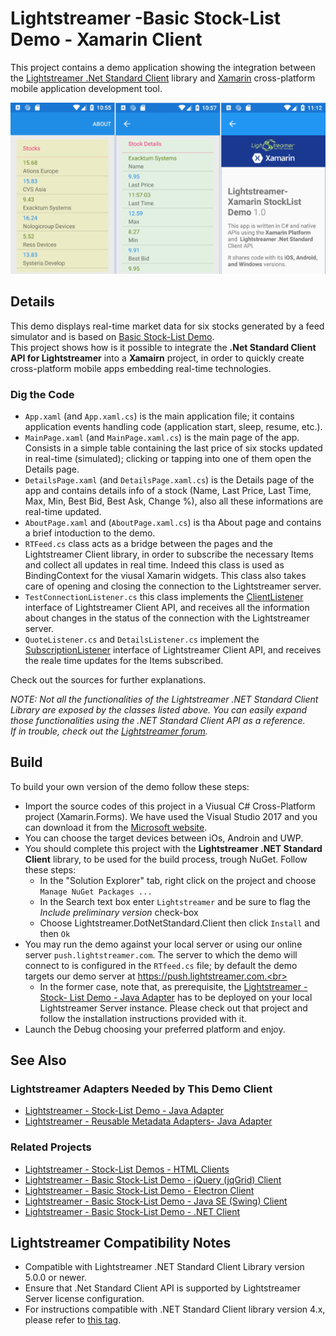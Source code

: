 # Lightstreamer -Basic Stock-List Demo - Xamarin Client

<!-- START DESCRIPTION lightstreamer-example-stocklist-client-javascript-basic-stock-list-demo---electron-client -->

This project contains a demo application showing the integration between the [Lightstreamer .Net Standard Client](https://lightstreamer.com/temp/temp_dotnet_unified_docs/) library and [Xamarin](https://docs.microsoft.com/it-it/xamarin/) cross-platform mobile application development tool.

![Demo ScreenShot](screen_large.png)<br>

## Details

This demo displays real-time market data for six stocks generated by a feed simulator and is based on [Basic Stock-List Demo](https://github.com/Lightstreamer/Lightstreamer-example-StockList-client-javascript#basic-stock-list-demo---html-client). <br>
This project shows how is it possible to integrate the <b>.Net Standard Client API for Lightstreamer</b> into a <b>Xamairn</b> project, in order to quickly create cross-platform mobile apps embedding real-time technologies.

<!-- END DESCRIPTION lightstreamer-example-stocklist-client-javascript-basic-stock-list-demo---electron-client -->

### Dig the Code

* `App.xaml` (and `App.xaml.cs`) is the main application file; it contains application events handling code (application start, sleep, resume, etc.).
* `MainPage.xaml` (and `MainPage.xaml.cs`) is the main page of the app. Consists in a simple table containing the last price of six stocks updated in real-time (simulated); clicking or tapping into one of them open the Details page.
* `DetailsPage.xaml` (and `DetailsPage.xaml.cs`) is the Details page of the app and contains details info of a stock (Name, Last Price, Last Time, Max, Min, Best Bid, Best Ask, Change %), also all these informations are real-time updated.
* `AboutPage.xaml` and (`AboutPage.xaml.cs`) is tha About page and contains a brief intoduction to the demo.
* `RTFeed.cs` class acts as a bridge between the pages and the Lightstreamer Client library, in order to subscribe the necessary Items and collect all updates in real time. Indeed this class is used as BindingContext for the viusal Xamarin widgets.
This class also takes care of opening and closing the connection to the Lightstreamer server.
* `TestConnectionListener.cs` this class implements the [ClientListener](https://lightstreamer.com/temp/temp_dotnet_unified_docs/api/com.lightstreamer.client.ClientListener.html) interface of Lightstreamer Client API, and receives all the information about changes in the status of the connection with the Lightstreamer server.
* `QuoteListener.cs` and `DetailsListener.cs` implement the [SubscriptionListener](https://lightstreamer.com/temp/temp_dotnet_unified_docs/api/com.lightstreamer.client.SubscriptionListener.html) interface of Lightstreamer Client API, and receives the reale time updates for the Items subscribed.

  
Check out the sources for further explanations.<br>

<i>NOTE: Not all the functionalities of the Lightstreamer .NET Standard Client Library are exposed by the classes listed above. You can easily expand those functionalities using the .NET Standard Client API as a reference.<br>
If in trouble, check out the [Lightstreamer forum](https://forums.lightstreamer.com/).</i> 

## Build 

To build your own version of the demo follow these steps:

* Import the source codes of this project in a Viusual C# Cross-Platform project (Xamarin.Forms). We have used the Visual Studio 2017 and you can download it from the [Microsoft website](https://visualstudio.microsoft.com/en/xamarin/).<br>
* You can choose the target devices between iOs, Androin and UWP.
* You should complete this project with the <b>Lightstreamer .NET Standard Client</b> library, to be used for the build process, trough NuGet. Follow these steps:
	* In the "Solution Explorer" tab, right click on the project and choose `Manage NuGet Packages ...`
	* In the Search text box enter `Lightstreamer` and be sure to flag the *Include preliminary version* check-box
	* Choose Lightstreamer.DotNetStandard.Client then click `Install` and then `Ok`
* You may run the demo against your local server or using our online server `push.lightstreamer.com`. The server to which the demo will connect to is configured in the `RTfeed.cs` file; by default the demo targets our demo server at https://push.lightstreamer.com.<br>
	* In the former case, note that, as prerequisite, the [Lightstreamer - Stock- List Demo - Java Adapter](https://github.com/Lightstreamer/Lightstreamer-example-Stocklist-adapter-java) has to be deployed on your local Lightstreamer Server instance. Please check out that project and follow the installation instructions provided with it.
* Launch the Debug choosing your preferred platform and enjoy.

## See Also

### Lightstreamer Adapters Needed by This Demo Client

<!-- START RELATED_ENTRIES -->
* [Lightstreamer - Stock-List Demo - Java Adapter](https://github.com/Lightstreamer/Lightstreamer-example-Stocklist-adapter-java)
* [Lightstreamer - Reusable Metadata Adapters- Java Adapter](https://github.com/Lightstreamer/Lightstreamer-example-ReusableMetadata-adapter-java)

<!-- END RELATED_ENTRIES -->

### Related Projects

* [Lightstreamer - Stock-List Demos - HTML Clients](https://github.com/Lightstreamer/Lightstreamer-example-Stocklist-client-javascript)
* [Lightstreamer - Basic Stock-List Demo - jQuery (jqGrid) Client](https://github.com/Lightstreamer/Lightstreamer-example-StockList-client-jquery)
* [Lightstreamer - Basic Stock-List Demo - Electron Client](https://github.com/Lightstreamer/Lightstreamer-example-StockList-client-electron)
* [Lightstreamer - Basic Stock-List Demo - Java SE (Swing) Client](https://github.com/Lightstreamer/Lightstreamer-example-StockList-client-java)
* [Lightstreamer - Basic Stock-List Demo - .NET Client](https://github.com/Lightstreamer/Lightstreamer-example-StockList-client-dotnet)

## Lightstreamer Compatibility Notes 

* Compatible with Lightstreamer .NET Standard Client Library version 5.0.0 or newer.
* Ensure that .Net Standard Client API is supported by Lightstreamer Server license configuration.
* For instructions compatible with .NET Standard Client library version 4.x, please refer to [this tag](https://github.com/Lightstreamer/Lightstreamer-example-StockList-client-Xamarin/tree/for_client_4.x).

